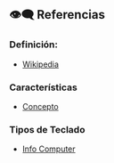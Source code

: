 ## 👁️‍🗨️ Referencias

### Definición:
- [Wikipedia](https://es.wikipedia.org/wiki/Teclado_(inform%C3%A1tica))

### Características
- [Concepto](https://concepto.de/teclado-informatica/)

### Tipos de Teclado
- [Info Computer](https://www.info-computer.com/blog/cuales-son-los-tipos-de-teclado.html#:~:text=Existen%20diferentes%20tipos%20de%20teclados,adecuado%20para%20tus%20actividades%20diarias.)
